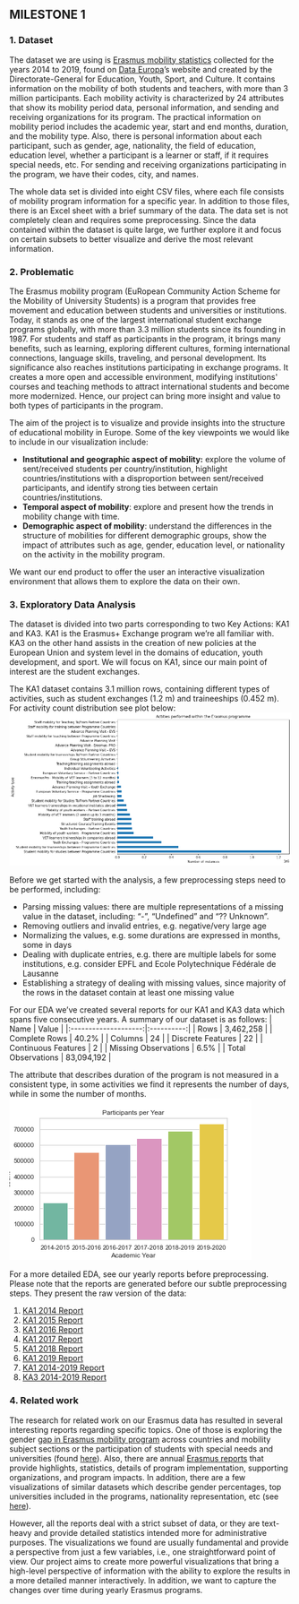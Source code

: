 ## MILESTONE 1

### 1. Dataset
The dataset we are using is [Erasmus mobility statistics](https://data.europa.eu/data/datasets/erasmus-mobility-statistics-2014-2019-v2?locale=en) collected for the years 2014 to 2019, found on [Data Europa](https://data.europa.eu/en)’s website and created by the Directorate-General for Education, Youth, Sport, and Culture. It contains information on the mobility of both students and teachers, with more than 3 million participants. Each mobility activity is characterized by 24 attributes that show its mobility period data, personal information, and sending and receiving organizations for its program. The practical information on mobility period includes the academic year, start and end months, duration, and the mobility type. Also, there is personal information about each participant, such as gender, age, nationality, the field of education, education level, whether a participant is a learner or staff, if it requires special needs, etc. For sending and receiving organizations participating in the program, we have their codes, city, and names. 

The whole data set is divided into eight CSV files, where each file consists of mobility program information for a specific year. In addition to those files, there is an Excel sheet with a brief summary of the data. The data set is not completely clean and requires some preprocessing. Since the data contained within the dataset is quite large, we further explore it and focus on certain subsets to better visualize and derive the most relevant information.

### 2. Problematic
The Erasmus mobility program (EuRopean Community Action Scheme for the Mobility of University Students) is a program that provides free movement and education between students and universities or institutions. Today, it stands as one of the largest international student exchange programs globally, with more than 3.3 million students since its founding in 1987. For students and staff as participants in the program, it brings many benefits, such as learning, exploring different cultures, forming international connections, language skills, traveling, and personal development. Its significance also reaches institutions participating in exchange programs. It creates a more open and accessible environment, modifying institutions' courses and teaching methods to attract international students and become more modernized. Hence, our project can bring more insight and value to both types of participants in the program.

The aim of the project is to visualize and provide insights into the structure of educational mobility in Europe. Some of the key viewpoints we would like to include in our visualization include:
* **Institutional and geographic aspect of mobility:** explore the volume of sent/received students per country/institution, highlight countries/institutions with a disproportion between sent/received participants, and identify strong ties between certain countries/institutions.
* **Temporal aspect of mobility**: explore and present how the trends in mobility change with time.
* **Demographic aspect of mobility**: understand the differences in the structure of mobilities for different demographic groups, show the impact of attributes such as age, gender, education level, or nationality on the activity in the mobility program.

We want our end product to offer the user an interactive visualization environment that allows them to explore the data on their own.

### 3. Exploratory Data Analysis
The dataset is divided into two parts corresponding to two Key Actions: KA1 and KA3. KA1 is the Erasmus+ Exchange program we’re all familiar with. KA3 on the other hand assists in the creation of new policies at the European Union and system level in the domains of education, youth development, and sport. We will focus on KA1, since our main point of interest are the student exchanges.

The KA1 dataset contains 3.1 million rows, containing different types of activities, such as student exchanges (1.2 m) and traineeships (0.452 m). For activity count distribution see plot below:
![alt text](https://github.com/com-480-data-visualization/datavis-project-2022-why-axis/blob/main/figures/activity-distribution.png)

Before we get started with the analysis, a few preprocessing steps need to be performed, including:
* Parsing missing values: there are multiple representations of a missing value in the dataset, including: “-”, “Undefined” and “?? Unknown”.
* Removing outliers and invalid entries, e.g. negative/very large age
* Normalizing the values, e.g. some durations are expressed in months, some in days
* Dealing with duplicate entries, e.g. there are multiple labels for some institutions, e.g. consider EPFL and Ecole Polytechnique Fédérale de Lausanne
* Establishing a strategy of dealing with missing values, since majority of the rows in the dataset contain at least one missing value

For our EDA we’ve created several reports for our KA1 and KA3 data which spans five consecutive years. A summary of our dataset is as follows:
|         Name         |    Value   |
|:--------------------:|:----------:|
| Rows                 |  3,462,258 |
| Complete Rows        |      40.2% |
| Columns              |         24 |
| Discrete Features    |         22 |
| Continuous Features  |          2 |
| Missing Observations |       6.5% |
| Total Observations   | 83,094,192 |

The attribute that describes duration of the program is not measured in a consistent type, in some activities we find it represents the number of days, while in some the number of months.
![alt_text](https://github.com/com-480-data-visualization/datavis-project-2022-why-axis/blob/main/figures/participants_per_year.png)

For a more detailed EDA, see our yearly reports before preprocessing. Please note that the reports are generated before our subtle preprocessing steps. They present the raw version of the data:
1. [KA1 2014 Report](https://ka1-2014.netlify.app/)
2. [KA1 2015 Report](https://ka1-2015.netlify.app/)
3. [KA1 2016 Report](https://ka1-2016.netlify.app/)
4. [KA1 2017 Report](https://ka1-2017.netlify.app/)
5. [KA1 2018 Report](https://ka1-2018.netlify.app/)
6. [KA1 2019 Report](https://ka1-2019.netlify.app/)
7. [KA1 2014-2019 Report](https://ka1-14-19.netlify.app/)
8. [KA3 2014-2019 Report](https://ka3-14-19.netlify.app/)

### 4. Related work
The research for related work on our Erasmus data has resulted in several interesting reports regarding specific topics. One of those is exploring the gender [gap in Erasmus mobility program](https://www.researchgate.net/publication/295683821_Gender_gap_in_the_ERASMUS_mobility_program) across countries and mobility subject sections or the participation of students with special needs and universities (found [here](https://www.researchgate.net/publication/355858396_Inclusive_universities_evidence_from_the_Erasmus_program)). Also, there are annual [Erasmus reports](https://op.europa.eu/en/publication-detail/-/publication/7bda9285-5cc4-11ec-91ac-01aa75ed71a1/language-en) that provide highlights, statistics, details of program implementation, supporting organizations, and program impacts. In addition, there are a few visualizations of similar datasets which describe gender percentages, top universities included in the programs, nationality representation, etc (see [here](https://towardsdatascience.com/analyzing-erasmus-study-exchanges-with-pandas-e1da38896265)). 

However, all the reports deal with a strict subset of data, or they are text-heavy and provide detailed statistics intended more for administrative purposes. The visualizations we found are usually fundamental and provide a perspective from just a few variables, i.e., one straightforward point of view. Our project aims to create more powerful visualizations that bring a high-level perspective of information with the ability to explore the results in a more detailed manner interactively. In addition, we want to capture the changes over time during yearly Erasmus programs.
